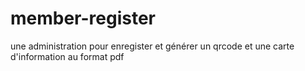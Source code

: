 # member-register
une administration pour enregister et générer un qrcode et une carte d'information au format pdf 
